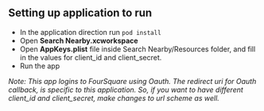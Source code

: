 ## Setting up application to run 

- In the application direction run ``pod install``
- Open **Search Nearby.xcworkspace** 
- Open **AppKeys.plist** file inside Search Nearby/Resources folder, and fill in the values for client_id and client_secret. 
- Run the app


*Note: This app logins to FourSquare using Oauth. The redirect uri for Oauth callback, is specific to this application. So, if you want to have different client\_id and client\_secret, make changes to url scheme as well.*
